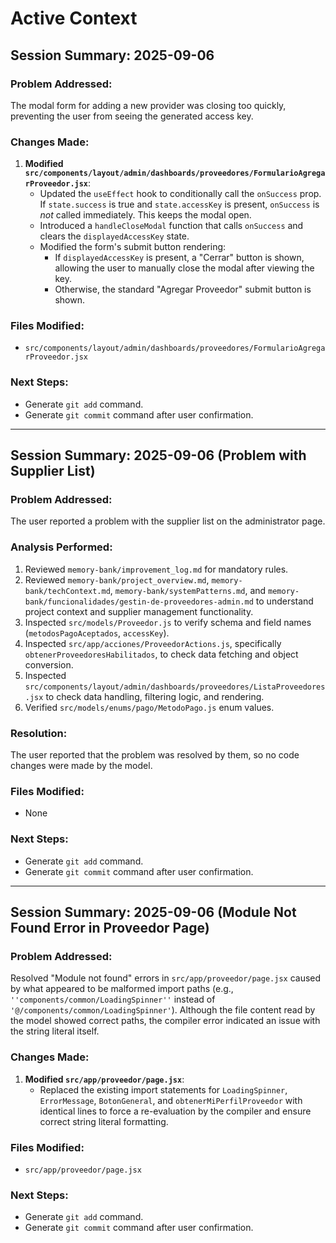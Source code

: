 # Active Context

## Session Summary: 2025-09-06

### Problem Addressed:
The modal form for adding a new provider was closing too quickly, preventing the user from seeing the generated access key.

### Changes Made:

1.  **Modified `src/components/layout/admin/dashboards/proveedores/FormularioAgregarProveedor.jsx`**:
    *   Updated the `useEffect` hook to conditionally call the `onSuccess` prop. If `state.success` is true and `state.accessKey` is present, `onSuccess` is *not* called immediately. This keeps the modal open.
    *   Introduced a `handleCloseModal` function that calls `onSuccess` and clears the `displayedAccessKey` state.
    *   Modified the form's submit button rendering:
        *   If `displayedAccessKey` is present, a "Cerrar" button is shown, allowing the user to manually close the modal after viewing the key.
        *   Otherwise, the standard "Agregar Proveedor" submit button is shown.

### Files Modified:
- `src/components/layout/admin/dashboards/proveedores/FormularioAgregarProveedor.jsx`

### Next Steps:
- Generate `git add` command.
- Generate `git commit` command after user confirmation.

---

## Session Summary: 2025-09-06 (Problem with Supplier List)

### Problem Addressed:
The user reported a problem with the supplier list on the administrator page.

### Analysis Performed:
1.  Reviewed `memory-bank/improvement_log.md` for mandatory rules.
2.  Reviewed `memory-bank/project_overview.md`, `memory-bank/techContext.md`, `memory-bank/systemPatterns.md`, and `memory-bank/funcionalidades/gestin-de-proveedores-admin.md` to understand project context and supplier management functionality.
3.  Inspected `src/models/Proveedor.js` to verify schema and field names (`metodosPagoAceptados`, `accessKey`).
4.  Inspected `src/app/acciones/ProveedorActions.js`, specifically `obtenerProveedoresHabilitados`, to check data fetching and object conversion.
5.  Inspected `src/components/layout/admin/dashboards/proveedores/ListaProveedores.jsx` to check data handling, filtering logic, and rendering.
6.  Verified `src/models/enums/pago/MetodoPago.js` enum values.

### Resolution:
The user reported that the problem was resolved by them, so no code changes were made by the model.

### Files Modified:
- None

### Next Steps:
- Generate `git add` command.
- Generate `git commit` command after user confirmation.

---

## Session Summary: 2025-09-06 (Module Not Found Error in Proveedor Page)

### Problem Addressed:
Resolved "Module not found" errors in `src/app/proveedor/page.jsx` caused by what appeared to be malformed import paths (e.g., `''components/common/LoadingSpinner''` instead of `'@/components/common/LoadingSpinner'`). Although the file content read by the model showed correct paths, the compiler error indicated an issue with the string literal itself.

### Changes Made:
1.  **Modified `src/app/proveedor/page.jsx`**:
    *   Replaced the existing import statements for `LoadingSpinner`, `ErrorMessage`, `BotonGeneral`, and `obtenerMiPerfilProveedor` with identical lines to force a re-evaluation by the compiler and ensure correct string literal formatting.

### Files Modified:
- `src/app/proveedor/page.jsx`

### Next Steps:
- Generate `git add` command.
- Generate `git commit` command after user confirmation.
